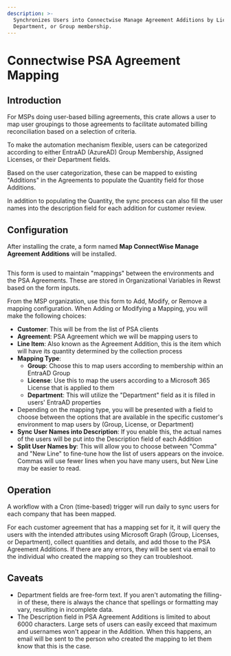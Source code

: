 ```yaml
---
description: >-
  Synchronizes Users into Connectwise Manage Agreement Additions by License,
  Department, or Group membership.
---
```


# Connectwise PSA Agreement Mapping

## Introduction

For MSPs doing user-based billing agreements, this crate allows a user to map user groupings to those agreements to facilitate automated billing reconciliation based on a selection of criteria.&#x20;

To make the automation mechanism flexible, users can be categorized according to either EntraAD (AzureAD) Group Membership, Assigned Licenses, or their Department fields.&#x20;

Based on the user categorization, these can be mapped to existing "Additions" in the Agreements to populate the Quantity field for those Additions.&#x20;

In addition to populating the Quantity, the sync process can also fill the user names into the description field for each addition for customer review.

## Configuration

After installing the crate, a form named **Map ConnectWise Manage Agreement Additions** will be installed.&#x20;

<figure><img src="../../.gitbook/assets/image (28).png" alt=""><figcaption></figcaption></figure>

This form is used to maintain "mappings" between the environments and the PSA Agreements. These are stored in Organizational Variables in Rewst based on the form inputs.&#x20;

From the MSP organization, use this form to Add, Modify, or Remove a mapping configuration. When Adding or Modifying a Mapping, you will make the following choices:

* **Customer**: This will be from the list of PSA clients
* **Agreement**: PSA Agreement which we will be mapping users to
* **Line Item**: Also known as the Agreement Addition, this is the item which will have its quantity determined by the collection process
* **Mapping Type**:
  * **Group**: Choose this to map users according to membership within an EntraAD Group
  * **License**: Use this to map the users according to a Microsoft 365 License that is applied to them
  * **Department**: This will utilize the "Department" field as it is filled in users' EntraAD properties
* Depending on the mapping type, you will be presented with a field to choose between the options that are available in the specific customer's environment to map users by (Group, License, or Department)
* **Sync User Names into Description**: If you enable this, the actual names of the users will be put into the Description field of each Addition
* **Split User Names by**: This will allow you to choose between "Comma" and "New Line" to fine-tune how the list of users appears on the invoice. Commas will use fewer lines when you have many users, but New Line may be easier to read.

## Operation

A workflow with a Cron (time-based) trigger will run daily to sync users for each company that has been mapped.&#x20;

For each customer agreement that has a mapping set for it, it will query the users with the intended attributes using Microsoft Graph (Group, Licenses, or Department), collect quantities and details, and add those to the PSA Agreement Additions. If there are any errors, they will be sent via email to the individual who created the mapping so they can troubleshoot.&#x20;

## Caveats

* Department fields are free-form text. If you aren't automating the filling-in of these, there is always the chance that spellings or formatting may vary, resulting in incomplete data.
* The Description field in PSA Agreement Additions is limited to about 6000 characters. Large sets of users can easily exceed that maximum and usernames won't appear in the Addition. When this happens, an email will be sent to the person who created the mapping to let them know that this is the case.&#x20;
